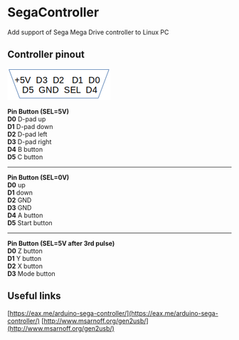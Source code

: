 # SegaController
Add support of Sega Mega Drive controller to Linux PC

## Controller pinout

![image_1](https://raw.githubusercontent.com/lxxxxl/SegaController/master/img/pinout.png?raw=true)

__Pin  Button (SEL=5V)__  
__D0__   D-pad up  
__D1__   D-pad down  
__D2__   D-pad left  
__D3__   D-pad right  
__D4__   B button  
__D5__   C button  
 
---------------  
__Pin  Button (SEL=0V)__  
__D0__   up  
__D1__   down  
__D2__   GND  
__D3__   GND  
__D4__   A button  
__D5__   Start button  

---------------  
  
__Pin  Button (SEL=5V after 3rd pulse)__  
__D0__   Z button  
__D1__   Y button  
__D2__   X button  
__D3__   Mode button  

## Useful links
[https://eax.me/arduino-sega-controller/](https://eax.me/arduino-sega-controller/)
[http://www.msarnoff.org/gen2usb/](http://www.msarnoff.org/gen2usb/)
